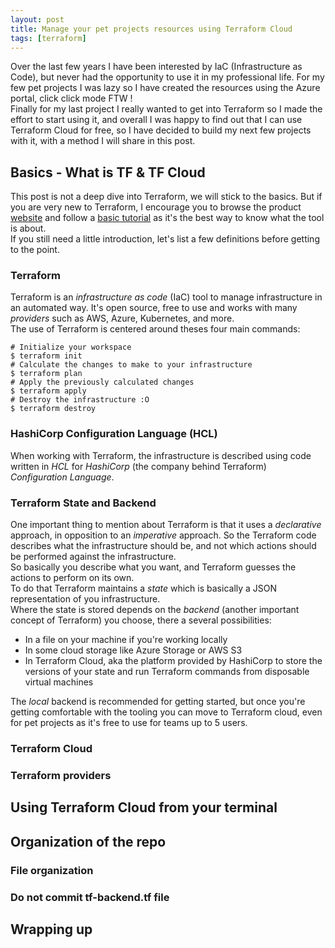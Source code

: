 ```yaml
---
layout: post
title: Manage your pet projects resources using Terraform Cloud
tags: [terraform]
---
```


Over the last few years I have been interested by IaC (Infrastructure as Code), but never had the opportunity to use it in my professional life. For my few pet projects I was lazy so I have created the resources using the Azure portal, click click mode FTW !  
Finally for my last project I really wanted to get into Terraform so I made the effort to start using it, and overall I was happy to find out that I can use Terraform Cloud for free, so I have decided to build my next few projects with it, with a method I will share in this post.


## Basics - What is TF & TF Cloud

This post is not a deep dive into Terraform, we will stick to the basics. But if you are very new to Terraform, I encourage you to browse the product [website](https://www.terraform.io/) and follow a [basic tutorial](https://learn.hashicorp.com/terraform) as it's the best way to know what the tool is about.  
If you still need a little introduction, let's list a few definitions before getting to the point.

### Terraform
Terraform is an *infrastructure as code* (IaC) tool to manage infrastructure in an automated way. It's open source, free to use and works with many *providers* such as AWS, Azure, Kubernetes, and more.  
The use of Terraform is centered around theses four main commands:
```terminal
# Initialize your workspace
$ terraform init
# Calculate the changes to make to your infrastructure
$ terraform plan
# Apply the previously calculated changes
$ terraform apply
# Destroy the infrastructure :O
$ terraform destroy
```

### HashiCorp Configuration Language (HCL)
When working with Terraform, the infrastructure is described using code written in *HCL* for *HashiCorp* (the company behind Terraform) *Configuration Language*.  

### Terraform State and Backend
One important thing to mention about Terraform is that it uses a *declarative* approach, in opposition to an *imperative* approach. So the Terraform code describes what the infrastructure should be, and not which actions should be performed against the infrastructure.  
So basically you describe what you want, and Terraform guesses the actions to perform on its own.  
To do that Terraform maintains a *state* which is basically a JSON representation of you infrastructure.  
Where the state is stored depends on the *backend* (another important concept of Terraform) you choose, there a several possibilities:
- In a file on your machine if you're working locally
- In some cloud storage like Azure Storage or AWS S3
- In Terraform Cloud, aka the platform provided by HashiCorp to store the versions of your state and run Terraform commands from disposable virtual machines  

The *local* backend is recommended for getting started, but once you're getting comfortable with the tooling you can move to Terraform cloud, even for pet projects as it's free to use for teams up to 5 users.

### Terraform Cloud

### Terraform providers

## Using Terraform Cloud from your terminal

## Organization of the repo
### File organization
### Do not commit tf-backend.tf file

## Wrapping up